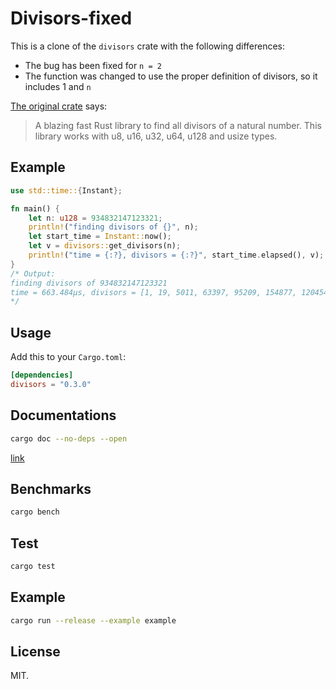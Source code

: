 # Divisors-fixed
This is a clone of the `divisors` crate with the following differences:
- The bug has been fixed for `n = 2`
- The function was changed to use the proper definition of divisors, so it includes 1 and `n`

[The original crate](https://github.com/uccidibuti/divisors) says:

> A blazing fast Rust library to find all divisors of a natural number. This library works with u8, u16, u32, u64, u128 and usize types.

## Example
``` Rust
use std::time::{Instant};

fn main() {
    let n: u128 = 934832147123321;
    println!("finding divisors of {}", n);
    let start_time = Instant::now();
    let v = divisors::get_divisors(n);
    println!("time = {:?}, divisors = {:?}", start_time.elapsed(), v);
}
/* Output:
finding divisors of 934832147123321
time = 663.484µs, divisors = [1, 19, 5011, 63397, 95209, 154877, 1204543, 2942663, 317682367, 776088647, 6035964973, 9818737169, 14745684293, 186556006211, 49201691953859, 934832147123321]
*/
```
## Usage
Add this to your `Cargo.toml`:
```toml
[dependencies]
divisors = "0.3.0"
```

## Documentations
```sh
cargo doc --no-deps --open
```
[link](https://docs.rs/divisors_fixed/) 

## Benchmarks
```sh
cargo bench
```

## Test
```sh
cargo test
```

## Example
```sh
cargo run --release --example example
```
## License
MIT.
